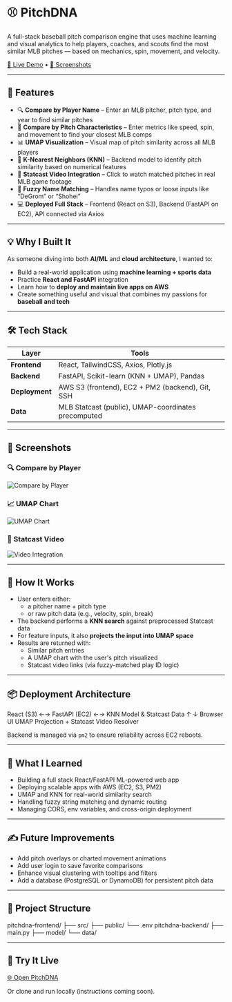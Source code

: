 # ⚾ PitchDNA

A full-stack baseball pitch comparison engine that uses machine learning and visual analytics to help players, coaches, and scouts find the most similar MLB pitches — based on mechanics, spin, movement, and velocity.

[🔗 Live Demo](http://your-s3-url) • [📸 Screenshots](#screenshots)

---

## 🚀 Features

- 🔍 **Compare by Player Name** – Enter an MLB pitcher, pitch type, and year to find similar pitches
- 🧠 **Compare by Pitch Characteristics** – Enter metrics like speed, spin, and movement to find your closest MLB comps
- 📊 **UMAP Visualization** – Visual map of pitch similarity across all MLB players
- 🧬 **K-Nearest Neighbors (KNN)** – Backend model to identify pitch similarity based on numerical features
- 🎥 **Statcast Video Integration** – Click to watch matched pitches in real MLB game footage
- 🤖 **Fuzzy Name Matching** – Handles name typos or loose inputs like “DeGrom” or “Shohei”
- 💻 **Deployed Full Stack** – Frontend (React on S3), Backend (FastAPI on EC2), API connected via Axios

---

## 💡 Why I Built It

As someone diving into both **AI/ML** and **cloud architecture**, I wanted to:
- Build a real-world application using **machine learning + sports data**
- Practice **React and FastAPI** integration
- Learn how to **deploy and maintain live apps on AWS**
- Create something useful and visual that combines my passions for **baseball and tech**

---

## 🛠️ Tech Stack

| Layer | Tools |
|-------|-------|
| **Frontend** | React, TailwindCSS, Axios, Plotly.js |
| **Backend** | FastAPI, Scikit-learn (KNN + UMAP), Pandas |
| **Deployment** | AWS S3 (frontend), EC2 + PM2 (backend), Git, SSH |
| **Data** | MLB Statcast (public), UMAP-coordinates precomputed |

---

## 📸 Screenshots

### 🔍 Compare by Player
![Compare by Player](screenshots/compare-by-player.png)

### 📈 UMAP Chart
![UMAP Chart](screenshots/umap-visual.png)

### 🎥 Statcast Video
![Video Integration](screenshots/statcast-link.png)

---

## 🧠 How It Works

- User enters either:
  - a pitcher name + pitch type
  - or raw pitch data (e.g., velocity, spin, break)
- The backend performs a **KNN search** against preprocessed Statcast data
- For feature inputs, it also **projects the input into UMAP space**
- Results are returned with:
  - Similar pitch entries
  - A UMAP chart with the user's pitch visualized
  - Statcast video links (via fuzzy-matched play ID logic)

---

## 📦 Deployment Architecture

React (S3) ←→ FastAPI (EC2) ←→ KNN Model & Statcast Data
        ↑                      ↓
   Browser UI           UMAP Projection
                        + Statcast Video Resolver

Backend is managed via `pm2` to ensure reliability across EC2 reboots.

---

## 🧪 What I Learned

- Building a full stack React/FastAPI ML-powered web app
- Deploying scalable apps with AWS (EC2, S3, PM2)
- UMAP and KNN for real-world similarity search
- Handling fuzzy string matching and dynamic routing
- Managing CORS, env variables, and cross-origin deployment

---

## ✍️ Future Improvements

- Add pitch overlays or charted movement animations
- Add user login to save favorite comparisons
- Enhance visual clustering with tooltips and filters
- Add a database (PostgreSQL or DynamoDB) for persistent pitch data

---

## 📂 Project Structure

pitchdna-frontend/
  ├── src/
  ├── public/
  └── .env
pitchdna-backend/
  ├── main.py
  ├── model/
  └── data/

---

## 🔗 Try It Live

[🌐 Open PitchDNA](http://your-s3-url)

Or clone and run locally (instructions coming soon).